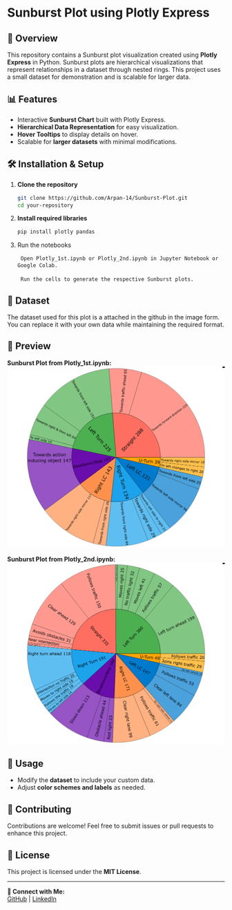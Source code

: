 # Sunburst Plot using Plotly Express

## 📌 Overview
This repository contains a Sunburst plot visualization created using **Plotly Express** in Python. Sunburst plots are hierarchical visualizations that represent relationships in a dataset through nested rings. This project uses a small dataset for demonstration and is scalable for larger data.

## 📊 Features
- Interactive **Sunburst Chart** built with Plotly Express.
- **Hierarchical Data Representation** for easy visualization.
- **Hover Tooltips** to display details on hover.
- Scalable for **larger datasets** with minimal modifications.

## 🛠 Installation & Setup
1. **Clone the repository**
   ```bash
   git clone https://github.com/Arpan-14/Sunburst-Plot.git
   cd your-repository
   ```
2. **Install required libraries**
   ```bash
   pip install plotly pandas
   ```
3. Run the notebooks
   ```
    Open Plotly_1st.ipynb or Plotly_2nd.ipynb in Jupyter Notebook or Google Colab.

    Run the cells to generate the respective Sunburst plots.
   ```

## 📂 Dataset
The dataset used for this plot is a attached in the github in the image form. You can replace it with your own data while maintaining the required format.

## 📸 Preview
**Sunburst Plot from Plotly_1st.ipynb:**
![Sunburst Plot 1](https://github.com/Arpan-14/Sunburst-Plot/blob/main/Plot%201.png)

**Sunburst Plot from Plotly_2nd.ipynb:**
![Sunburst Plot 2](https://github.com/Arpan-14/Sunburst-Plot/blob/main/Plot%202nd.png)
## 🚀 Usage
- Modify the **dataset** to include your custom data.
- Adjust **color schemes and labels** as needed.

## 🤝 Contributing
Contributions are welcome! Feel free to submit issues or pull requests to enhance this project.

## 📜 License
This project is licensed under the **MIT License**.

---

**🔗 Connect with Me:**  
[GitHub](https://github.com/Arpan-14) | [LinkedIn](https://www.linkedin.com/in/arpan-tamrakar)

